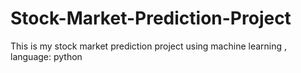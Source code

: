 # Stock-Market-Prediction-Project
This is my stock market prediction project using machine learning , language: python
